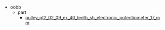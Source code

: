 * oobb
  * part
    * [pulley_gt2_02_09_ex_40_teeth_sh_electronic_potentiometer_17_mm](oobb/part/pulley_gt2_02_09_ex_40_teeth_sh_electronic_potentiometer_17_mm)
